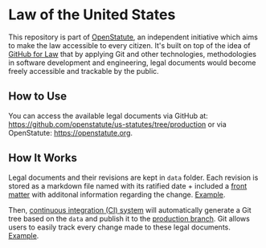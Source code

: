 # Law of the United States

This repository is part of [OpenStatute](https://openstatute.org), an independent initiative  which aims to make the law accessible to every citizen. It's built on top of the idea of [GitHub for Law](https://blog.abevoelker.com/gitlaw-github-for-laws-and-legal-documents-a-tourniquet-for-american-liberty) that by applying Git and other technologies, methodologies in software development and engineering, legal documents would become freely accessible and trackable by the public.

## How to Use
You can access the available legal documents via GitHub at: https://github.com/openstatute/us-statutes/tree/production or via OpenStatute: https://openstatute.org.

## How It Works
Legal documents and their revisions are kept in `data` folder. Each revision is stored as a markdown file named with its ratified date + included a [front matter](https://jekyllrb.com/docs/frontmatter/) with additonal information regarding the change. [Example](https://github.com/openstatute/us-statutes/blob/master/data/federal/constitution/1791-12-15.md).

Then, [continuous integration (CI) system](https://en.wikipedia.org/wiki/Continuous_integration) will automatically generate a Git tree based on the `data` and publish it to the [production branch](https://github.com/openstatute/us-statutes/tree/production). Git allows users to easily track every change made to these legal documents. [Example](https://github.com/openstatute/us-statutes/commits/production/federal/constitution.md).